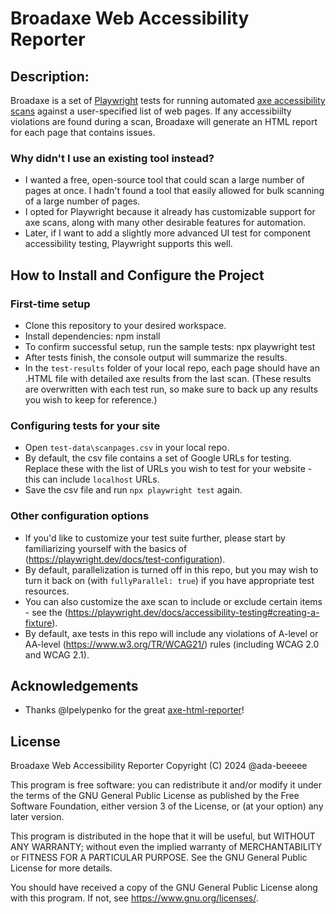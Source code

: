 # Broadaxe Web Accessibility Reporter

## Description:

Broadaxe is a set of [Playwright](https://playwright.dev/) tests for running automated [axe accessibility scans](https://playwright.dev/docs/accessibility-testing) against a user-specified list of web pages.
If any accessibiilty violations are found during a scan, Broadaxe will generate an HTML report for each page that contains issues.

### Why didn't I use an existing tool instead?

- I wanted a free, open-source tool that could scan a large number of pages at once. I hadn't found a tool that easily allowed for bulk scanning of a large number of pages.
- I opted for Playwright because it already has customizable support for axe scans, along with many other desirable features for automation.
- Later, if I want to add a slightly more advanced UI test for component accessibility testing, Playwright supports this well.

## How to Install and Configure the Project

### First-time setup
- Clone this repository to your desired workspace.
- Install dependencies:
        npm install
- To confirm successful setup, run the sample tests:
        npx playwright test
- After tests finish, the console output will summarize the results.
- In the `test-results` folder of your local repo, each page should have an .HTML file with detailed axe results from the last scan. (These results are overwritten with each test run, so make sure to back up any results you wish to keep for reference.)

### Configuring tests for your site
- Open `test-data\scanpages.csv` in your local repo.
- By default, the csv file contains a set of Google URLs for testing. Replace these with the list of URLs you wish to test for your website - this can include `localhost` URLs.
- Save the csv file and run `npx playwright test` again.

### Other configuration options
- If you'd like to customize your test suite further, please start by familiarizing yourself with the basics of <Playwright configuration>(https://playwright.dev/docs/test-configuration).
- By default, parallelization is turned off in this repo, but you may wish to turn it back on (with `fullyParallel: true`) if you have appropriate test resources.
- You can also customize the axe scan to include or exclude certain items - see the <Playwright accessibility documentation>(https://playwright.dev/docs/accessibility-testing#creating-a-fixture).
- By default, axe tests in this repo will include any violations of A-level or AA-level <WCAG>(https://www.w3.org/TR/WCAG21/) rules (including WCAG 2.0 and WCAG 2.1).

## Acknowledgements
- Thanks @lpelypenko for the great [axe-html-reporter](https://github.com/lpelypenko/axe-html-reporter)!

## License

Broadaxe Web Accessibility Reporter
Copyright (C) 2024 @ada-beeeee

This program is free software: you can redistribute it and/or modify
it under the terms of the GNU General Public License as published by
the Free Software Foundation, either version 3 of the License, or
(at your option) any later version.

This program is distributed in the hope that it will be useful,
but WITHOUT ANY WARRANTY; without even the implied warranty of
MERCHANTABILITY or FITNESS FOR A PARTICULAR PURPOSE.  See the
GNU General Public License for more details.

You should have received a copy of the GNU General Public License
along with this program.  If not, see <https://www.gnu.org/licenses/>.

